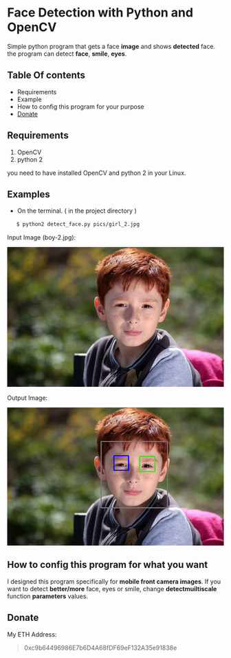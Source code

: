 # Face Detection with Python and OpenCV
Simple python program that gets a face **image** and shows **detected** face. the program can detect **face**, **smile**, **eyes**.

## Table Of contents
* Requirements
* Example
* How to config this program for your purpose
* [Donate](#donate)

## Requirements
1. OpenCV
2. python 2

you need to have installed OpenCV and python 2 in your Linux.

## Examples
* On the terminal. ( in the project directory )
~~~bash
   $ python2 detect_face.py pics/girl_2.jpg
~~~

Input Image (boy-2.jpg):

<a href="https://github.com/mlibre/face_detection/blob/master/pics/boy-2.jpg" target="_blank"><img src="https://github.com/mlibre/face_detection/blob/master/pics/boy-2.jpg"/></a>

Output Image:

<a href="https://github.com/mlibre/face_detection/blob/master/pics/boy-2-recognized.png" target="_blank"><img src="https://github.com/mlibre/face_detection/blob/master/pics/boy-2-recognized.png"/></a>

## How to config this program for what you want
I designed this program specifically for **mobile front camera images**.
If you want to detect **better/more** face, eyes or smile, change **detectmuiltiscale** function **parameters** values.

## Donate
My ETH Address:
> 0xc9b64496986E7b6D4A68fDF69eF132A35e91838e
